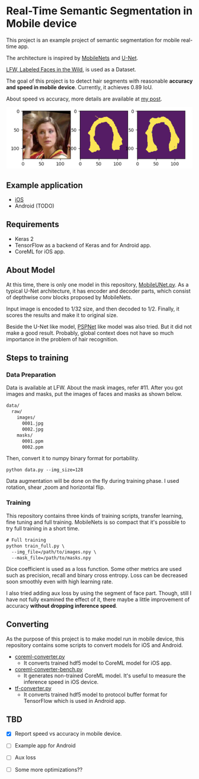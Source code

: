 # Real-Time Semantic Segmentation in Mobile device

This project is an example project of semantic segmentation for mobile real-time app.

The architecture is inspired by [MobileNets](https://arxiv.org/abs/1704.04861) and [U-Net](https://arxiv.org/abs/1505.04597).

[LFW, Labeled Faces in the Wild](http://vis-www.cs.umass.edu/lfw/part_labels/), is used as a Dataset.

The goal of this project is to detect hair segments with reasonable **accuracy and speed in mobile device**. Currently, it achieves 0.89 IoU.

About speed vs accuracy, more details are available at [my post](https://medium.com/vitalify-asia/real-time-deep-learning-in-mobile-application-25cf601a8976).

![Example of predicted image.](assets/prediction.png)

## Example application

* [iOS](https://github.com/vfa-tranhv/MobileAILab-HairColor-iOS)
* Android (TODO)

## Requirements

* Keras 2
* TensorFlow as a backend of Keras and for Android app.
* CoreML for iOS app.

## About Model

At this time, there is only one model in this repository, [MobileUNet.py](nets/MobileUNet.py). As a typical U-Net architecture, it has encoder and decoder parts, which consist of depthwise conv blocks proposed by MobileNets.

Input image is encoded to 1/32 size, and then decoded to 1/2. Finally, it scores the results and make it to original size.

Beside the U-Net like model, [PSPNet](https://arxiv.org/abs/1612.01105) like model was also tried. But it did not make a good result. Probably, global context does not have so much importance in the problem of hair recognition.

## Steps to training

### Data Preparation

Data is available at LFW. About the mask images, refer #11. After you got images and masks, put the images of faces and masks as shown below.
```
data/
  raw/
    images/
      0001.jpg
      0002.jpg
    masks/
      0001.ppm
      0002.ppm
```

Then, convert it to numpy binary format for portability.
```
python data.py --img_size=128
```

Data augmentation will be done on the fly during training phase. I used rotation, shear ,zoom and horizontal flip. 


### Training

This repository contains three kinds of training scripts, transfer learning, fine tuning and full training. MobileNets is so compact that it's possible to try full training in a short time.

```
# Full training
python train_full.py \
  --img_file=/path/to/images.npy \
  --mask_file=/path/to/masks.npy
```

Dice coefficient is used as a loss function. Some other metrics are used such as precision, recall and binary cross entropy. Loss can be decreased soon smoothly even with high learning rate.

I also tried adding aux loss by using the segment of face part. Though, still I have not fully examined the effect of it, there maybe a little improvement of accuracy **without dropping inference speed**.


## Converting

As the purpose of this project is to make model run in mobile device, this repository contains some scripts to convert models for iOS and Android.

* [coreml-converter.py](coreml-converter.py)
  * It converts trained hdf5 model to CoreML model for iOS app.
* [coreml-converter-bench.py](coreml-converter-bench.py)
  * It generates non-trained CoreML model. It's useful to measure the inference speed in iOS device.
* [tf-converter.py](tf-converter.py)
  * It converts trained hdf5 model to protocol buffer format for TensorFlow which is used in Android app.


## TBD

- [x] Report speed vs accuracy in mobile device.
- [ ] Example app for Android
- [ ] Aux loss
- [ ] Some more optimizations??


